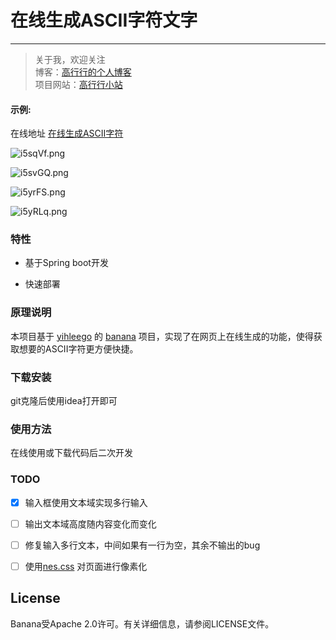 # 在线生成ASCII字符文字
-------------

> 关于我，欢迎关注  
  博客：[高行行的个人博客](http://ghang.top/)  
  项目网站：[高行行小站](http://gaohang.xyz/)   
  

#### 示例:  

在线地址 [在线生成ASCII字符](http://gaohang.xyz:8080/)


![i5sqVf.png](https://s1.ax1x.com/2018/11/04/i5sqVf.png)

![i5svGQ.png](https://s1.ax1x.com/2018/11/04/i5svGQ.png)

![i5yrFS.png](https://s1.ax1x.com/2018/11/04/i5yrFS.png)

![i5yRLq.png](https://s1.ax1x.com/2018/11/04/i5yRLq.png)

### 特性

- 基于Spring boot开发

- 快速部署

### 原理说明

本项目基于 [yihleego](https://github.com/yihleego) 的 [banana](https://github.com/yihleego/banana) 项目，实现了在网页上在线生成的功能，使得获取想要的ASCII字符更方便快捷。

### 下载安装

git克隆后使用idea打开即可

### 使用方法

在线使用或下载代码后二次开发

### TODO

- [x]  输入框使用文本域实现多行输入

- [ ] 输出文本域高度随内容变化而变化

- [ ] 修复输入多行文本，中间如果有一行为空，其余不输出的bug

- [ ] 使用[nes.css](https://nostalgic-css.github.io/NES.css/) 对页面进行像素化

## License

Banana受Apache 2.0许可。有关详细信息，请参阅LICENSE文件。